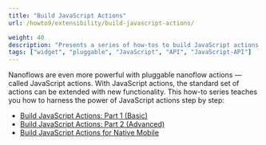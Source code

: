 ```yaml
---
title: "Build JavaScript Actions"
url: /howto9/extensibility/build-javascript-actions/

weight: 40
description: "Presents a series of how-tos to build JavaScript actions step by step."
tags: ["widget", "pluggable", "JavaScript", "API", "JavaScript-API"]
---
```


Nanoflows are even more powerful with pluggable nanoflow actions — called JavaScript actions. With JavaScript actions, the standard set of actions can be extended with new functionality. This how-to series teaches you how to harness the power of JavaScript actions step by step: 

* [Build JavaScript Actions: Part 1 (Basic)](/howto9/extensibility/write-javascript-actions/)
* [Build JavaScript Actions: Part 2 (Advanced)](/howto9/extensibility/write-javascript-github/)
* [Build JavaScript Actions for Native Mobile](/howto9/extensibility/create-native-javascript-action/)
